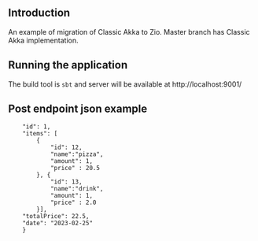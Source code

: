 ## Introduction
An example of migration of Classic Akka to Zio. Master branch has Classic Akka implementation.


## Running the application
The build tool is ```sbt``` and server will be available at http://localhost:9001/

## Post endpoint json example
```{
    "id": 1,
    "items": [
        {
            "id": 12,
            "name":"pizza",
            "amount": 1,
            "price" : 20.5
        }, {
            "id": 13,
            "name":"drink",
            "amount": 1,
            "price" : 2.0
        }],
    "totalPrice": 22.5,
    "date": "2023-02-25"
    } 
```

